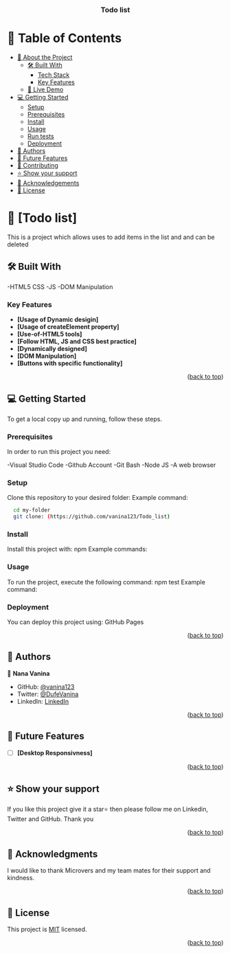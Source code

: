 <a name="readme-top"></a>

<div align="center">
  <br/>

  <h3><b>Todo list</b></h3>

</div>

# 📗 Table of Contents

- [📖 About the Project](#about-project)
  - [🛠 Built With](#built-with)
    - [Tech Stack](#tech-stack)
    - [Key Features](#key-features)
  - [🚀 Live Demo](#live-demo)
- [💻 Getting Started](#getting-started)
  - [Setup](#setup)
  - [Prerequisites](#prerequisites)
  - [Install](#install)
  - [Usage](#usage)
  - [Run tests](#run-tests)
  - [Deployment](#deployment)
- [👥 Authors](#authors)
- [🔭 Future Features](#future-features)
- [🤝 Contributing](#contributing)
- [⭐️ Show your support](#support)
- [🙏 Acknowledgements](#acknowledgements)
- [📝 License](#license)

# 📖 [Todo list] <a name="about-project"></a>
This is a project which allows uses to add items in the list and and can be deleted

## 🛠 Built With <a name="built-with"></a>

-HTML5
CSS
-JS
-DOM Manipulation

<!-- ### Tech Stack <a name="tech-stack"></a> -->
 
### Key Features <a name="key-features"></a>

- **[Usage of Dynamic desigin]**
- **[Usage of createElement property]**
- **[Use-of-HTML5 tools]**
- **[Follow HTML, JS and CSS best practice]**
- **[Dynamically designed]**
- **[DOM Manipulation]**
- **[Buttons with specific functionality]**

<p align="right">(<a href="#readme-top">back to top</a>)</p>

## 💻 Getting Started <a name="getting-started"></a>

To get a local copy up and running, follow these steps.

### Prerequisites

In order to run this project you need:

-Visual Studio Code
-Github Account
-Git Bash
-Node JS
-A web browser

### Setup

Clone this repository to your desired folder:
Example command:

```sh
  cd my-folder
  git clone: (https://github.com/vanina123/Todo_list)
```

### Install

Install this project with: npm Example commands:


### Usage

To run the project, execute the following command: npm test
Example command:


### Deployment

You can deploy this project using:
GitHub Pages

<p align="right">(<a href="#readme-top">back to top</a>)</p>

## 👥 Authors <a name="authors"></a>

👤 **Nana Vanina**

- GitHub: [@vanina123](https://github.com/vanina123)
- Twitter: [@DufeVanina](https://twitter.com/DufeVanina)
- LinkedIn: [LinkedIn](https://www.linkedin.com/in/larissa-vanina-dufe-407a2b25a/)


<p align="right">(<a href="#readme-top">back to top</a>)</p>

## 🔭 Future Features <a name="future-features"></a>

- [ ] **[Desktop Responsivness]**

<p align="right">(<a href="#readme-top">back to top</a>)</p>

## ⭐️ Show your support <a name="support"></a>

If you like this project give it a star⭐️ then please follow me on Linkedin, Twitter and GitHub. Thank you

<p align="right">(<a href="#readme-top">back to top</a>)</p>

## 🙏 Acknowledgments <a name="acknowledgements"></a>

I would like to thank Microvers and my team mates for their support and kindness.

<p align="right">(<a href="#readme-top">back to top</a>)</p>

## 📝 License <a name="license"></a>

This project is [MIT](./MIT.md) licensed.

<p align="right">(<a href="#readme-top">back to top</a>)</p
